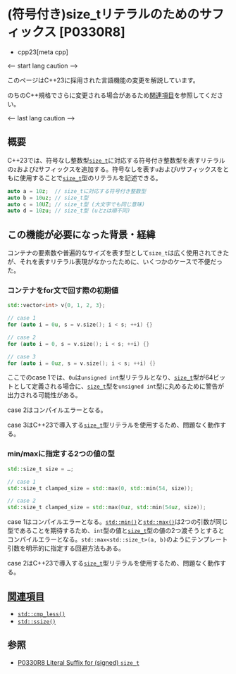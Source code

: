 # (符号付き)size_tリテラルのためのサフィックス [P0330R8]
* cpp23[meta cpp]

<-- start lang caution -->

このページはC++23に採用された言語機能の変更を解説しています。

のちのC++規格でさらに変更される場合があるため[関連項目](#relative_page)を参照してください。

<-- last lang caution -->

## 概要
C++23では、符号なし整数型[`size_t`](/reference/cstddef/size_t.md)に対応する符号付き整数型を表すリテラルの`z`および`Z`サフィックスを追加する。符号なしを表す`u`および`U`サフィックスをともに使用することで[`size_t`](/reference/cstddef/size_t.md)型のリテラルを記述できる。

```cpp
auto a = 10z;  // size_tに対応する符号付き整数型
auto b = 10uz; // size_t型
auto c = 10UZ; // size_t型 (大文字でも同じ意味)
auto d = 10zu; // size_t型 (uとzは順不同)
```


## この機能が必要になった背景・経緯
コンテナの要素数や普遍的なサイズを表す型として`size_t`は広く使用されてきたが、それを表すリテラル表現がなかったために、いくつかのケースで不便だった。

### コンテナをfor文で回す際の初期値
```cpp
std::vector<int> v{0, 1, 2, 3};

// case 1
for (auto i = 0u, s = v.size(); i < s; ++i) {}

// case 2
for (auto i = 0, s = v.size(); i < s; ++i) {}

// case 3
for (auto i = 0uz, s = v.size(); i < s; ++i) {}
```

ここでのcase 1では、`0u`は`unsigned int`型リテラルとなり、[`size_t`](/reference/cstddef/size_t.md)型が64ビットとして定義される場合に、[`size_t`](/reference/cstddef/size_t.md)型を`unsigned int`型に丸めるために警告が出力される可能性がある。

case 2はコンパイルエラーとなる。

case 3はC++23で導入する[`size_t`](/reference/cstddef/size_t.md)型リテラルを使用するため、問題なく動作する。


### min/maxに指定する2つの値の型
```cpp
std::size_t size = …;

// case 1
std::size_t clamped_size = std::max(0, std::min(54, size));

// case 2
std::size_t clamped_size = std::max(0uz, std::min(54uz, size));
```

case 1はコンパイルエラーとなる。[`std::min()`](/reference/algorithm/min.md)と[`std::max()`](/reference/algorithm/max.md)は2つの引数が同じ型であることを期待するため、`int`型の値と[`size_t`](/reference/cstddef/size_t.md)型の値の2つ渡そうとするとコンパイルエラーとなる。`std::max<std::size_t>(a, b)`のようにテンプレート引数を明示的に指定する回避方法もある。

case 2はC++23で導入する[`size_t`](/reference/cstddef/size_t.md)型リテラルを使用するため、問題なく動作する。


## <a id="relative-page" href="#relative-page">関連項目</a>
- [`std::cmp_less()`](/reference/utility/cmp_less.md)
- [`std::ssize()`](/reference/iterator/ssize.md)


## 参照
- [P0330R8 Literal Suffix for (signed) `size_t`](http://www.open-std.org/jtc1/sc22/wg21/docs/papers/2020/p0330r8.html)